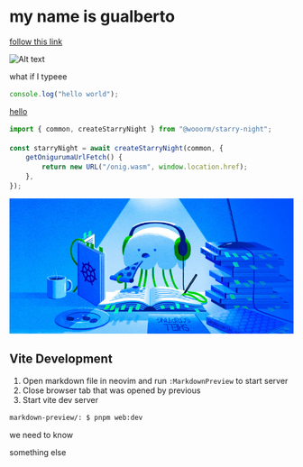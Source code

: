 # my name is gualberto

[follow this link](http://hello)

![Alt text](https://www.digitalocean.com/_next/static/media/intro-to-cloud.d49bc5f7.jpeg)

what if I typeee

```ts
console.log("hello world");
```

[hello](.eslintrc.cjs#L9)

```typescript
import { common, createStarryNight } from "@wooorm/starry-night";

const starryNight = await createStarryNight(common, {
    getOnigurumaUrlFetch() {
        return new URL("/onig.wasm", window.location.href);
    },
});
```

![gualbert](local.jpeg)

## Vite Development

1. Open markdown file in neovim and run `:MarkdownPreview` to start server
2. Close browser tab that was opened by previous
3. Start vite dev server

```bash
markdown-preview/: $ pnpm web:dev
```

we need to know

something else
